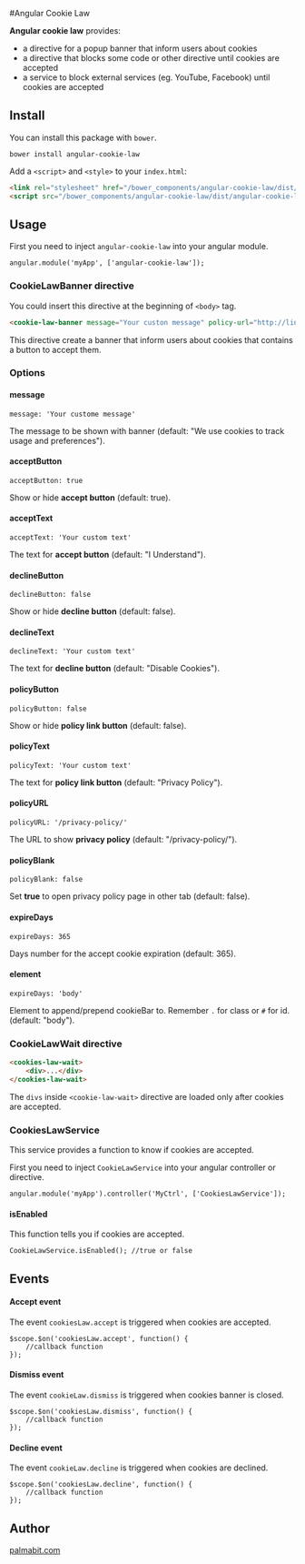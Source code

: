 #Angular Cookie Law

**Angular cookie law** provides:

* a directive for a popup banner that inform users about cookies
* a directive that blocks some code or other directive until cookies are accepted
* a service to block external services (eg. YouTube, Facebook) until cookies are accepted

## Install

You can install this package with `bower`.

```shell
bower install angular-cookie-law
```

Add a `<script>` and `<style>` to your `index.html`:

```html
<link rel="stylesheet" href="/bower_components/angular-cookie-law/dist/angular-cookie-law.min.css">
<script src="/bower_components/angular-cookie-law/dist/angular-cookie-law.min.js"></script>
```

## Usage

First you need to inject ``angular-cookie-law`` into your angular module.

```
angular.module('myApp', ['angular-cookie-law']);
```

### CookieLawBanner directive

You could insert this directive at the beginning of `<body>` tag.

```html
<cookie-law-banner message="Your custon message" policy-url="http://link-to-your-policy"></cookie-law-banner>
```

This directive create a banner that inform users about cookies that contains a button to accept them.

### Options

#### message

```
message: 'Your custome message'
```

The message to be shown with banner (default: "We use cookies to track usage and preferences").

#### acceptButton

```
acceptButton: true
```

Show or hide **accept button** (default: true).

#### acceptText

```
acceptText: 'Your custom text'
```

The text for **accept button** (default: "I Understand").

#### declineButton

```
declineButton: false
```

Show or hide **decline button** (default: false).

#### declineText

```
declineText: 'Your custom text'
```

The text for **decline button** (default: "Disable Cookies").

#### policyButton

```
policyButton: false
```

Show or hide **policy link button** (default: false).

#### policyText

```
policyText: 'Your custom text'
```

The text for **policy link button** (default: "Privacy Policy").

#### policyURL

```
policyURL: '/privacy-policy/'
```

The URL to show **privacy policy** (default: "/privacy-policy/").

#### policyBlank

```
policyBlank: false
```

Set **true** to open privacy policy page in other tab (default: false).

#### expireDays

```
expireDays: 365
```

Days number for the accept cookie expiration (default: 365).

#### element

```
expireDays: 'body'
```

Element to append/prepend cookieBar to. Remember `.` for class or `#` for id. (default: "body").

### CookieLawWait directive

```html
<cookies-law-wait>
    <div>...</div>
</cookies-law-wait>
```

The `divs` inside `<cookie-law-wait>` directive are loaded only after cookies are accepted.

### CookiesLawService

This service provides a function to know if cookies are accepted.

First you need to inject ``CookieLawService`` into your angular controller or directive.

```
angular.module('myApp').controller('MyCtrl', ['CookiesLawService']);
```

#### isEnabled

This function tells you if cookies are accepted.

```
CookieLawService.isEnabled(); //true or false
```

## Events

#### Accept event

The event `cookiesLaw.accept` is triggered when cookies are accepted.

```
$scope.$on('cookiesLaw.accept', function() {
    //callback function
});
```

#### Dismiss event

The event `cookieLaw.dismiss` is triggered when cookies banner is closed.

```
$scope.$on('cookiesLaw.dismiss', function() {
    //callback function
});
```

#### Decline event

The event `cookieLaw.decline` is triggered when cookies are declined.

```
$scope.$on('cookiesLaw.decline', function() {
    //callback function
});
```

## Author

[palmabit.com](http://www.palmabit.com)

